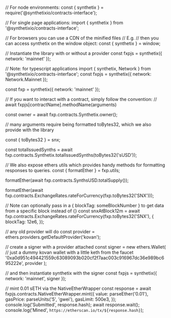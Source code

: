 // For node environments:
const { synthetix } = require('@synthetixio/contracts-interface');

// For single page applications:
import { synthetix } from '@synthetixio/contracts-interface';

// For browsers you can use a CDN of the minified files
// E.g. <script src="https://cdn.jsdelivr.net/npm/@synthetixio/contracts-interface/build/index.min.js"></script>
// then you can access synthetix on the window object:
const { synthetix } = window;

// Instantiate the library with or without a provider
const fxpjs = synthetix({ network: 'mainnet' });

// Note: for typescript applications
import { synthetix, Network } from '@synthetixio/contracts-interface';
const fxpjs = synthetix({ network: Network.Mainnet });

const fxp = synthetix({ network: 'mainnet' });

// If you want to interact with a contract, simply follow the convention:
// await fxpjs[contractName].methodName(arguments)

const owner = await fxp.contracts.Synthetix.owner();

// many arguments require being formatted toBytes32, which we also provide with the library

const { toBytes32 } = snx;

const totalIssuedSynths = await fxp.contracts.Synthetix.totalIssuedSynths(toBytes32('sUSD'));

// We also expose ethers utils which provides handy methods for formatting responses to queries.
const { formatEther } = fxp.utils;

formatEther(await fxp.contracts.SynthsUSD.totalSupply());

formatEther(await fxp.contracts.ExchangeRates.rateForCurrency(fxp.toBytes32('SNX')));

// Note can optionally pass in a { blockTag: someBlockNumber } to get data from a specific block instead of {}
const snxAtBlock12m = await fxp.contracts.ExchangeRates.rateForCurrency(fxp.toBytes32('SNX'), {
  blockTag: 12e6,
});

// any old provider will do
const provider = ethers.providers.getDefaultProvider('kovan');

// create a signer with a provider attached
const signer = new ethers.Wallet(
  // just a dummy kovan wallet with a little keth from the faucet
  '0xa0d951c494421559c63089093b020cf2f7aac003c916967dc36e989bc695222e',
  provider
);

// and then instantiate synthetix with the signer
const fxpjs = synthetix({ network: 'mainnet', signer });

// mint 0.01 sETH via the NativeEtherWrapper
const response = await fxpjs.contracts.NativeEtherWrapper.mint({
  value: parseEther('0.01'),
  gasPrice: parseUnits('5', 'gwei'),
  gasLimit: 500e3,
});
console.log('Submitted', response.hash);
await response.wait();
console.log('Mined', `https://etherscan.io/tx/${response.hash}`);
